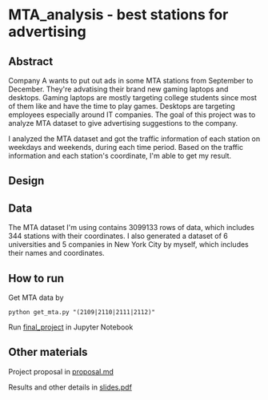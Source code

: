 # MTA_analysis - best stations for advertising

## Abstract

Company A wants to put out ads in some MTA stations from September to December.
They're advatising their brand new gaming laptops and desktops. Gaming laptops
are mostly targeting college students since most of them like and have the time
to play games. Desktops are targeting employees especially around IT companies.
The goal of this project was to analyze MTA dataset to give advertising suggestions
to the company.

I analyzed the MTA dataset and got the traffic information of each station on
weekdays and weekends, during each time period. Based on the traffic information
and each station's coordinate, I'm able to get my result.

## Design

## Data

The MTA dataset I'm using contains 3099133 rows of data, which includes 344 stations
with their coordinates. I also generated a dataset of 6 universities and 5 companies
in New York City by myself, which includes their names and coordinates.

## How to run

Get MTA data by
```
python get_mta.py "(2109|2110|2111|2112)"
```

Run [final_project](/final_project.ipynb) in Jupyter Notebook

## Other materials

Project proposal in [proposal.md](/proposal.md)

Results and other details in [slides.pdf](/slides.pdf)
